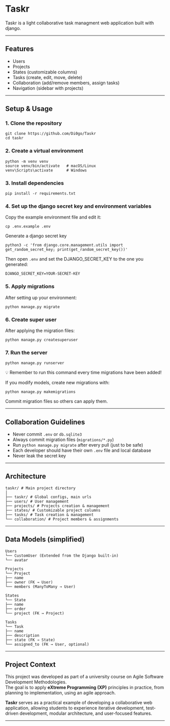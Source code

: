 # Taskr  

Taskr is a light collaborative task managment web application built with django.

---

## Features  

- Users
- Projects  
- States (customizable columns)  
- Tasks (create, edit, move, delete)  
- Collaboration (add/remove members, assign tasks)  
- Navigation (sidebar with projects)  

---

## Setup & Usage  

### 1. Clone the repository  

```
git clone https://github.com/Di0go/Taskr
cd taskr  
```

### 2. Create a virtual environment  
```
python -m venv venv  
source venv/bin/activate   # macOS/Linux  
venv\Scripts\activate      # Windows  
```

### 3. Install dependencies  
```
pip install -r requirements.txt  
```

### 4. Set up the django secret key and environment variables
Copy the example environment file and edit it:  
```
cp .env.example .env
```

Generate a django secret key
```
python3 -c 'from django.core.management.utils import get_random_secret_key; print(get_random_secret_key())'
```

Then open `.env` and set the DJANGO_SECRET_KEY to the one you generated:  
```
DJANGO_SECRET_KEY=YOUR-SECRET-KEY
```

### 5. Apply migrations  
After setting up your environment:  
```
python manage.py migrate
```

### 6. Create super user  
After applying the migration files:
```
python manage.py createsuperuser
```

### 7. Run the server
```
python manage.py runserver
```

💡 Remember to run this command every time migrations have been added!

If you modify models, create new migrations with:  
```
python manage.py makemigrations
```

Commit migration files so others can apply them.

---

## Collaboration Guidelines  

- Never commit `.env` or `db.sqlite3`  
- Always commit migration files (`migrations/*.py`)  
- Run `python manage.py migrate` after every pull (just to be safe)
- Each developer should have their own `.env` file and local database  
- Never leak the secret key

---

## Architecture  

```
taskr/ # Main project directory
│
├── taskr/ # Global configs, main urls
├── users/ # User management
├── projects/ # Projects creation & management
├── states/ # Customizable project columns
├── tasks/ # Task creation & management
└── collaboration/ # Project members & assignments
```

---

## Data Models (simplified)

```
Users
└── CustomUser (Extended from the Django built-in)
└── avatar 

Projects
└── Project
├── name
├── owner (FK → User)
└── members (ManyToMany → User)

States
└── State
├── name
├── order
└── project (FK → Project)

Tasks
└── Task
├── name
├── description
├── state (FK → State)
└── assigned_to (FK → User, optional)
```

---

## Project Context  

This project was developed as part of a university course on Agile Software Development Methodologies.  
The goal is to apply **eXtreme Programming (XP)** principles in practice, from planning to implementation, using an agile approach.  

**Taskr** serves as a practical example of developing a collaborative web application, allowing students to experience iterative development, test-driven development, modular architecture, and user-focused features. 

---
